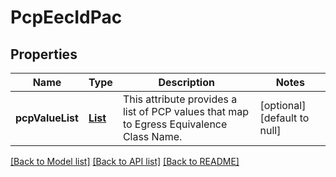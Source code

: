 # PcpEecIdPac
## Properties

Name | Type | Description | Notes
------------ | ------------- | ------------- | -------------
**pcpValueList** | [**List**](PcpOrUntagged.md) | This attribute provides a list of PCP values that map to Egress Equivalence Class Name. | [optional] [default to null]

[[Back to Model list]](../README.md#documentation-for-models) [[Back to API list]](../README.md#documentation-for-api-endpoints) [[Back to README]](../README.md)

